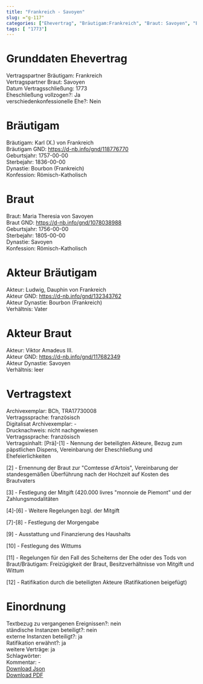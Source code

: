 ```yaml
---
title: "Frankreich - Savoyen"
slug: ="g-117"
categories: ["Ehevertrag", "Bräutigam:Frankreich", "Braut: Savoyen", "Eheschließung vollzogen?:Ja", "verschiedenkonfessionelle Ehe?:Nein", "Dynastie Bräutigam:Bourbon (Frankreich)", "Akteur Bräutigam:Ludwig, Dauphin von Frankreich", "Akteur Braut:Viktor Amadeus III.", "Textbezug?:nein", "Ständisch?:nein", "Ratifikation?:ja", "Sonstiges?:ja", "Bräutigam:Frankreich", "Braut: Savoyen"]
tags: [ "1773"]
---
```

<!--more-->

# Grunddaten Ehevertrag

Vertragspartner Bräutigam: Frankreich<br>
Vertragspartner Braut: Savoyen<br>
Datum Vertragsschließung: 1773<br>
Eheschließung vollzogen?: Ja<br>
verschiedenkonfessionelle Ehe?: Nein<br>
# Bräutigam

Bräutigam: Karl (X.) von Frankreich<br>
Bräutigam GND: https://d-nb.info/gnd/118776770<br>
Geburtsjahr: 1757-00-00<br>
Sterbejahr: 1836-00-00<br>
Dynastie: Bourbon (Frankreich)<br>
Konfession: Römisch-Katholisch<br>
# Braut

Braut: Maria Theresia von Savoyen<br>
Braut GND: https://d-nb.info/gnd/1078038988<br>
Geburtsjahr: 1756-00-00<br>
Sterbejahr: 1805-00-00<br>
Dynastie: Savoyen<br>
Konfession: Römisch-Katholisch<br>
# Akteur Bräutigam

Akteur: Ludwig, Dauphin von Frankreich<br>
Akteur GND: https://d-nb.info/gnd/132343762<br>
Akteur Dynastie: Bourbon (Frankreich)<br>
Verhältnis: Vater<br>
# Akteur Braut

Akteur: Viktor Amadeus III.<br>
Akteur GND: https://d-nb.info/gnd/117682349<br>
Akteur Dynastie: Savoyen<br>
Verhältnis: leer<br>
# Vertragstext

Archivexemplar: BCh, TRA17730008<br>
Vertragssprache: französisch<br>
Digitalisat Archivexemplar: -<br>
Drucknachweis: nicht nachgewiesen<br>
Vertragssprache: französisch<br>
Vertragsinhalt: [Prä]-[1] - Nennung der beteiligten Akteure, Bezug zum päpstlichen Dispens, Vereinbarung der Eheschließung und Ehefeierlichkeiten

[2] - Ernennung der Braut zur "Comtesse d'Artois", Vereinbarung der standesgemäßen Überführung nach der Hochzeit auf Kosten des Brautvaters

[3] - Festlegung der Mitgift (420.000 livres "monnoie de Piemont" und der Zahlungsmodalitäten

[4]-[6] - Weitere Regelungen bzgl. der Mitgift

[7]-[8] - Festlegung der Morgengabe

[9] - Ausstattung und Finanzierung des Haushalts

[10] - Festlegung des Wittums

[11] - Regelungen für den Fall des Scheiterns der Ehe oder des Tods von Braut/Bräutigam: Freizügigkeit der Braut, Besitzverhältnisse von Mitgift und Wittum

[12] - Ratifikation durch die beteiligten Akteure (Ratifikationen beigefügt)<br>
# Einordnung

Textbezug zu vergangenen Ereignissen?: nein<br>
ständische Instanzen beteiligt?: nein<br>
externe Instanzen beteiligt?: ja<br>
Ratifikation erwähnt?: ja<br>
weitere Verträge: ja<br>
Schlagwörter: <br>
Kommentar: -<br>
[Download Json](/vertraege/vertrag-117.json)<br>
[Download PDF](/vertraege/v106.pdf)